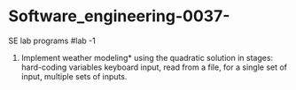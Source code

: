 # Software_engineering-0037-
SE lab programs 
#lab -1
1. Implement weather modeling* using the quadratic solution in stages: hard-coding variables
keyboard input, read from a file, for a single set of input, multiple sets of inputs.
